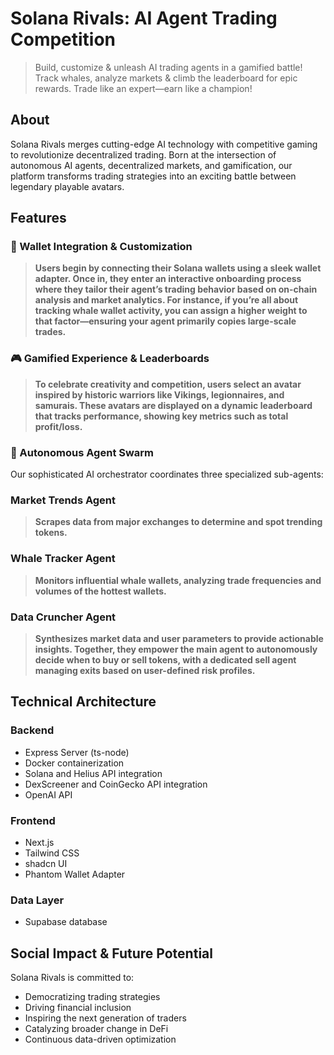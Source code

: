 
# Solana Rivals: AI Agent Trading Competition 

> Build, customize & unleash AI trading agents in a gamified battle! Track whales, analyze markets & climb the leaderboard for epic rewards. Trade like an expert—earn like a champion!

## About

Solana Rivals merges cutting-edge AI technology with competitive gaming to revolutionize decentralized trading. Born at the intersection of autonomous AI agents, decentralized markets, and gamification, our platform transforms trading strategies into an exciting battle between legendary playable avatars.

## Features

### 🔗 Wallet Integration & Customization

> **Users begin by connecting their Solana wallets using a sleek wallet adapter. Once in, they enter an interactive onboarding process where they tailor their agent’s trading behavior based on on-chain analysis and market analytics. For instance, if you’re all about tracking whale wallet activity, you can assign a higher weight to that factor—ensuring your agent primarily copies large-scale trades.**


### 🎮 Gamified Experience & Leaderboards

>**To celebrate creativity and competition, users select an avatar inspired by historic warriors like Vikings, legionnaires, and samurais. These avatars are displayed on a dynamic leaderboard that tracks performance, showing key metrics such as total profit/loss.**

### 🤖 Autonomous Agent Swarm

Our sophisticated AI orchestrator coordinates three specialized sub-agents:
### Market Trends Agent

>**Scrapes data from major exchanges to determine and spot trending tokens.**

### Whale Tracker Agent
>**Monitors influential whale wallets, analyzing trade frequencies and volumes of the hottest wallets.**

### Data Cruncher Agent
>**Synthesizes market data and user parameters to provide actionable insights. Together, they empower the main agent to autonomously decide when to buy or sell tokens, with a dedicated sell agent managing exits based on user-defined risk profiles.**

## Technical Architecture

### Backend

-   Express Server (ts-node)
-   Docker containerization
-   Solana and Helius API integration
-   DexScreener and CoinGecko API integration
-   OpenAI API

### Frontend

-   Next.js
-   Tailwind CSS
-   shadcn UI
-   Phantom Wallet Adapter

### Data Layer

-   Supabase database

## Social Impact & Future Potential

Solana Rivals is committed to:

-   Democratizing trading strategies
-   Driving financial inclusion
-   Inspiring the next generation of traders
-   Catalyzing broader change in DeFi
-   Continuous data-driven optimization
